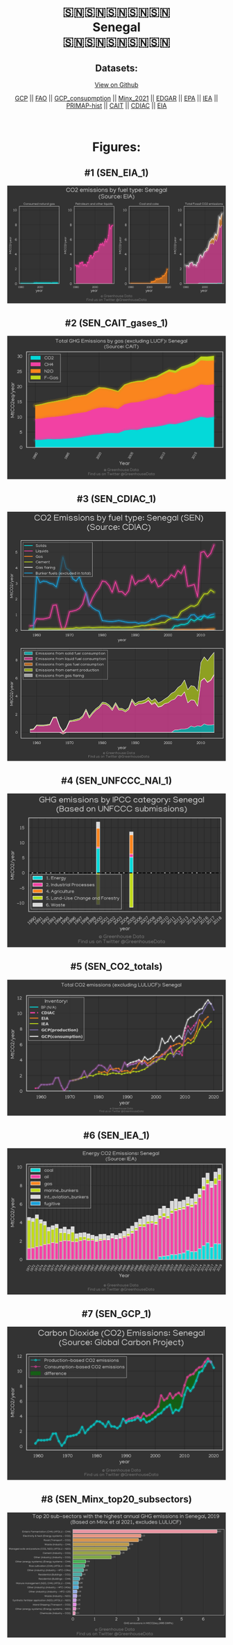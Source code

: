 
<center>
<h1 align="center">
🇸🇳🇸🇳🇸🇳🇸🇳🇸🇳
<br>
Senegal
<br>
🇸🇳🇸🇳🇸🇳🇸🇳🇸🇳
</h1>
<h2>Datasets:</h2>
<p><a href="https://github.com/dquintani/GreenhouseData/tree/master/country_data/SEN_Senegal/data">View on Github</a>
<br></p><p><a href="data/SEN_GCP.csv">GCP</a> || <a href="data/SEN_FAO.csv">FAO</a> || <a href="data/SEN_GCP_consupmption.csv">GCP_consupmption</a> || <a href="data/SEN_Minx_2021.csv">Minx_2021</a> || <a href="data/SEN_EDGAR.csv">EDGAR</a> || <a href="data/SEN_EPA.csv">EPA</a> || <a href="data/SEN_IEA.csv">IEA</a> || <a href="data/SEN_PRIMAP-hist.csv">PRIMAP-hist</a> || <a href="data/SEN_CAIT.csv">CAIT</a> || <a href="data/SEN_CDIAC.csv">CDIAC</a> || <a href="data/SEN_EIA.csv">EIA</a></p><p><br></p>
<h1>Figures:</h1><h2>#1 (SEN_EIA_1)</h2>
<p><img alt="" src="figures/SEN_EIA_1.png" /></p><h2>#2 (SEN_CAIT_gases_1)</h2>
<p><img alt="" src="figures/SEN_CAIT_gases_1.png" /></p><h2>#3 (SEN_CDIAC_1)</h2>
<p><img alt="" src="figures/SEN_CDIAC_1.png" /></p><h2>#4 (SEN_UNFCCC_NAI_1)</h2>
<p><img alt="" src="figures/SEN_UNFCCC_NAI_1.png" /></p><h2>#5 (SEN_CO2_totals)</h2>
<p><img alt="" src="figures/SEN_CO2_totals.png" /></p><h2>#6 (SEN_IEA_1)</h2>
<p><img alt="" src="figures/SEN_IEA_1.png" /></p><h2>#7 (SEN_GCP_1)</h2>
<p><img alt="" src="figures/SEN_GCP_1.png" /></p><h2>#8 (SEN_Minx_top20_subsectors)</h2>
<p><img alt="" src="figures/SEN_Minx_top20_subsectors.png" /></p>